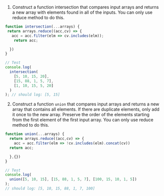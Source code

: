 1. Construct a function intersection that compares input arrays and returns a new array with elements found in all of the inputs. You can only use reduce method to do this.

```js
function intersection(...arrays) {
 return arrays.reduce((acc,cv) => {
   acc = acc.filter(elm => cv.includes(elm));
    return acc;

  })
}

// Test
console.log(
  intersection(
    [5, 10, 15, 20],
    [15, 88, 1, 5, 7],
    [1, 10, 15, 5, 20]
  )
); // should log: [5, 15]
```

2. Construct a function `union` that compares input arrays and returns a new array that contains all elements. If there are duplicate elements, only add it once to the new array. Preserve the order of the elements starting from the first element of the first input array. You can only use reduce method to do this.

```js
function union(...arrays) {
  return arrays.reduce((acc,cv) => {
    acc = acc.filter(elm => !cv.includes(elm).concat(cv))
  return acc;

  },{})
}

// Test
console.log(
  union([5, 10, 15], [15, 88, 1, 5, 7], [100, 15, 10, 1, 5])
);
// should log: [5, 10, 15, 88, 1, 7, 100]
```
